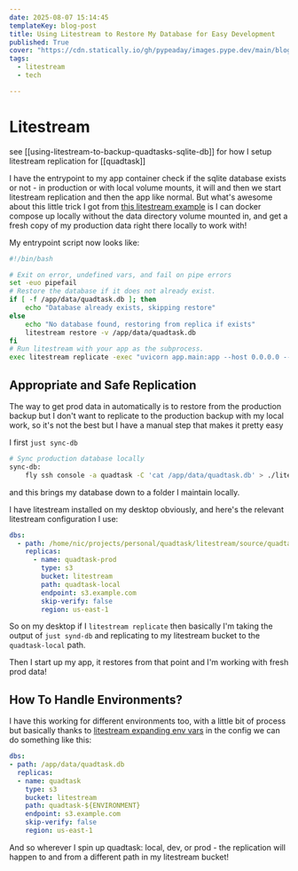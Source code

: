 ```yaml
---
date: 2025-08-07 15:14:45
templateKey: blog-post
title: Using Litestream to Restore My Database for Easy Development
published: True
cover: "https://cdn.statically.io/gh/pypeaday/images.pype.dev/main/blog-media/20250807213014_2a14556e.png"
tags:
  - litestream
  - tech

---
```


# Litestream

see [[using-litestream-to-backup-quadtasks-sqlite-db]] for how I setup litestream replication for [[quadtask]]

I have the entrypoint to my app container check if the sqlite database exists
or not - in production or with local volume mounts, it will and then we start
litestream replication and then the app like normal. But what's awesome about
this little trick I got from [this litestream
example](https://github.com/benbjohnson/litestream-docker-example/tree/main) is
I can docker compose up locally without the data directory volume mounted in,
and get a fresh copy of my production data right there locally to work with!

My entrypoint script now looks like:

```bash
#!/bin/bash

# Exit on error, undefined vars, and fail on pipe errors
set -euo pipefail
# Restore the database if it does not already exist.
if [ -f /app/data/quadtask.db ]; then
	echo "Database already exists, skipping restore"
else
	echo "No database found, restoring from replica if exists"
	litestream restore -v /app/data/quadtask.db
fi
# Run litestream with your app as the subprocess.
exec litestream replicate -exec "uvicorn app.main:app --host 0.0.0.0 --port 8000 --reload --log-level debug"

```

## Appropriate and Safe Replication

The way to get prod data in automatically is to restore from the production
backup but I don't want to replicate to the production backup with my local
work, so it's not the best but I have a manual step that makes it pretty easy

I first `just sync-db`

```bash
# Sync production database locally
sync-db:
    fly ssh console -a quadtask -C 'cat /app/data/quadtask.db' > ./litestream/source/quadtask-prod.db
```

and this brings my database down to a folder I maintain locally.

I have litestream installed on my desktop obviously, and here's the relevant litestream configuration I use:

```yaml
dbs:
  - path: /home/nic/projects/personal/quadtask/litestream/source/quadtask-prod.db
    replicas:
      - name: quadtask-prod
        type: s3
        bucket: litestream
        path: quadtask-local
        endpoint: s3.example.com
        skip-verify: false
        region: us-east-1

```

So on my desktop if I `litestream replicate` then basically I'm taking the
output of `just synd-db` and replicating to my litestream bucket to the
`quadtask-local` path.

Then I start up my app, it restores from that point and I'm working with fresh
prod data!

## How To Handle Environments?

I have this working for different environments too, with a little bit of
process but basically thanks to [litestream expanding env
vars](https://litestream.io/reference/config/#variable-expansion) in the config
we can do something like this:

```yaml
dbs:
- path: /app/data/quadtask.db
  replicas:
  - name: quadtask
    type: s3
    bucket: litestream
    path: quadtask-${ENVIRONMENT}
    endpoint: s3.example.com
    skip-verify: false
    region: us-east-1
```

And so wherever I spin up quadtask: local, dev, or prod - the replication will
happen to and from a different path in my litestream bucket!

